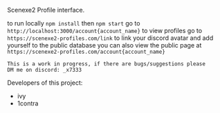Scenexe2 Profile interface.

to run locally `npm install`
then `npm start`
go to `http://localhost:3000/account{account_name}` to view profiles 
go to `https://scenexe2-profiles.com/link` to link your discord avatar and add yourself to the public database
you can also view the public page at `https://scenexe2-profiles.com/account{account_name}`

```
This is a work in progress, if there are bugs/suggestions please 
DM me on discord: _x7333
```

Developers of this project:
- ivy
- 1contra

